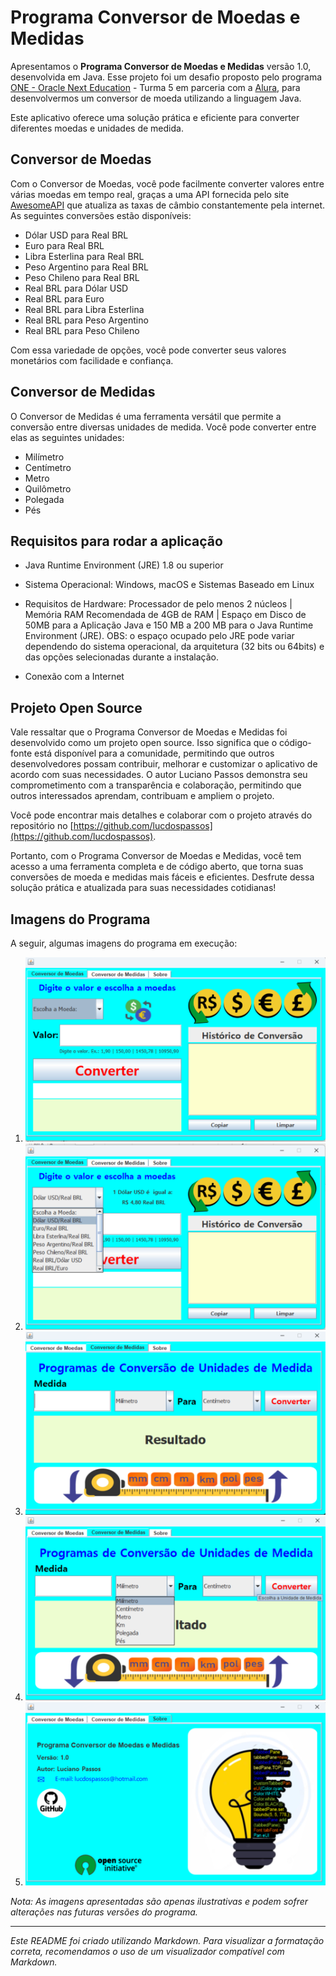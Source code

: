 # Programa Conversor de Moedas e Medidas

Apresentamos o **Programa Conversor de Moedas e Medidas** versão 1.0, desenvolvida em Java. Esse projeto foi um desafio proposto pelo programa [ONE - Oracle Next Education](https://www.oracle.com/br/education/oracle-next-education/) - Turma 5 em parceria com a [Alura](https://www.alura.com.br/), para desenvolvermos um conversor de moeda utilizando a linguagem Java.

Este aplicativo oferece uma solução prática e eficiente para converter diferentes moedas e unidades de medida.

## Conversor de Moedas

Com o Conversor de Moedas, você pode facilmente converter valores entre várias moedas em tempo real, graças a uma API fornecida pelo site [AwesomeAPI](https://docs.awesomeapi.com.br/) que atualiza as taxas de câmbio constantemente pela internet. As seguintes conversões estão disponíveis:

- Dólar USD para Real BRL
- Euro para Real BRL
- Libra Esterlina para Real BRL
- Peso Argentino para Real BRL
- Peso Chileno para Real BRL
- Real BRL para Dólar USD
- Real BRL para Euro
- Real BRL para Libra Esterlina
- Real BRL para Peso Argentino
- Real BRL para Peso Chileno

Com essa variedade de opções, você pode converter seus valores monetários com facilidade e confiança.

## Conversor de Medidas

O Conversor de Medidas é uma ferramenta versátil que permite a conversão entre diversas unidades de medida. Você pode converter entre elas as seguintes unidades:

- Milímetro
- Centímetro
- Metro
- Quilômetro
- Polegada
- Pés

## Requisitos para rodar a aplicação

- Java Runtime Environment (JRE) 1.8 ou superior

- Sistema Operacional: Windows, macOS e Sistemas Baseado em Linux

- Requisitos de Hardware: Processador de pelo menos 2 núcleos | Memória RAM Recomendada de 4GB de RAM | Espaço em Disco de 50MB para a Aplicação Java e 150 MB a 200 MB para o Java Runtime Environment (JRE). OBS: o espaço ocupado pelo JRE pode variar dependendo do sistema operacional, da arquitetura (32 bits ou 64bits) e das opções selecionadas durante a instalação.

- Conexão com a Internet

## Projeto Open Source

Vale ressaltar que o Programa Conversor de Moedas e Medidas foi desenvolvido como um projeto open source. Isso significa que o código-fonte está disponível para a comunidade, permitindo que outros desenvolvedores possam contribuir, melhorar e customizar o aplicativo de acordo com suas necessidades. O autor Luciano Passos demonstra seu comprometimento com a transparência e colaboração, permitindo que outros interessados aprendam, contribuam e ampliem o projeto.

Você pode encontrar mais detalhes e colaborar com o projeto através do repositório no [https://github.com/lucdospassos](https://github.com/lucdospassos).

Portanto, com o Programa Conversor de Moedas e Medidas, você tem acesso a uma ferramenta completa e de código aberto, que torna suas conversões de moeda e medidas mais fáceis e eficientes. Desfrute dessa solução prática e atualizada para suas necessidades cotidianas!

## Imagens do Programa

A seguir, algumas imagens do programa em execução:

1. ![Conversor de Moeda 1](img/imgConversorMoeda2.png)
2. ![Conversor de Moeda 2](img/imgConversorMoeda3.png)
3. ![Conversor de Medida 1](img/imgConversorMedida2.png)
4. ![Conversor de Medida 2](img/imgConversorMedida3.png)
5. ![Sobre o Programa](img/imgSobre2.png)

*Nota: As imagens apresentadas são apenas ilustrativas e podem sofrer alterações nas futuras versões do programa.*

---

*Este README foi criado utilizando Markdown. Para visualizar a formatação correta, recomendamos o uso de um visualizador compatível com Markdown.*
